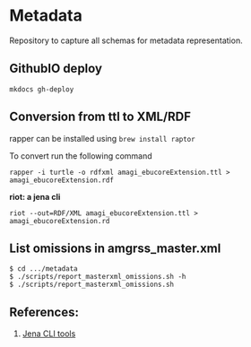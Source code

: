 
# Metadata

Repository to capture all schemas for metadata representation.

## GithubIO deploy

```
mkdocs gh-deploy
```

## Conversion from ttl to XML/RDF

rapper can be installed using `brew install raptor`

To convert run the following command

```
rapper -i turtle -o rdfxml amagi_ebucoreExtension.ttl > amagi_ebucoreExtension.rdf
```

**riot: a jena cli**

```
riot --out=RDF/XML amagi_ebucoreExtension.ttl > amagi_ebucoreExtension.rd
```

## List omissions in amgrss_master.xml

```
$ cd .../metadata
$ ./scripts/report_masterxml_omissions.sh -h
$ ./scripts/report_masterxml_omissions.sh
```

## References:

1. [Jena CLI tools](https://jena.apache.org/documentation/tools/index.html)
